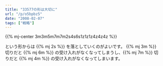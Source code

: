 ```yaml
---
title: "33577の形は大切に"
url: "/p/o5bpbz5"
date: "2008-02-07"
tags: ["戦略"]
---
```


{{% mj-center 3m3m5m7m7m2s4s6s1z1z1z4z4z4z %}}

という形からは {{% mj 2s %}} を落としていくのがよいです。
{{% mj 3m %}} 切りだと {{% mj 6m %}} の受け入れがなくなってしまうし、{{% mj 7m %}} 切りだと {{% mj 4m %}} の受け入れがなくなってしまいます。

